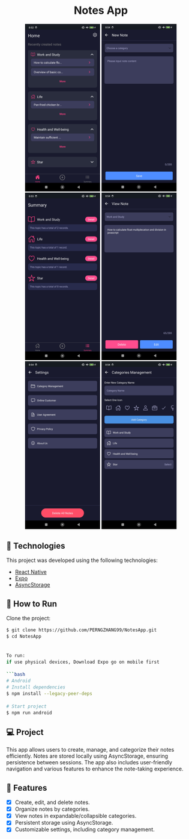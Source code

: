 <div align="center">
    <h1>Notes App</h1>
</div>

<div align="center">
    <img style="width: 200px;" src="https://github.com/PERNGZHANG99/NotesApp/blob/main/img/homePage.jpg?raw=true" alt="homePage"/>
    <img style="width: 200px;" src="https://github.com/PERNGZHANG99/NotesApp/blob/main/img/newNotePage.jpg?raw=true" alt="newNote"/>
    <img style="width: 200px;" src="https://github.com/PERNGZHANG99/NotesApp/blob/main/img/summaryPage.jpg?raw=true" alt="summaryPage"/>
    <img style="width: 200px;" src="https://github.com/PERNGZHANG99/NotesApp/blob/main/img/viewNotePage.jpg?raw=true" alt="viewNotePage"/>
    <img style="width: 200px;" src="https://github.com/PERNGZHANG99/NotesApp/blob/main/img/settingPage.jpg?raw=true" alt="settingPage"/>
    <img style="width: 200px;" src="https://github.com/PERNGZHANG99/NotesApp/blob/main/img/categoriesManagementPage.jpg?raw=true" alt="categoriesManagementPage"/>
</div>

## 🧪 Technologies

This project was developed using the following technologies:

- [React Native](https://reactnative.dev/)
- [Expo](https://expo.dev/)
- [AsyncStorage](https://react-native-async-storage.github.io/async-storage/)

## 🚀 How to Run

Clone the project:

```bash
$ git clone https://github.com/PERNGZHANG99/NotesApp.git
$ cd NotesApp


To run:
if use physical devices, Download Expo go on mobile first

```bash
# Android
# Install dependencies
$ npm install --legacy-peer-deps

# Start project
$ npm run android

```

## 💻 Project

This app allows users to create, manage, and categorize their notes efficiently. Notes are stored locally using AsyncStorage, ensuring persistence between sessions. The app also includes user-friendly navigation and various features to enhance the note-taking experience.

## 🌟 Features
- [x] Create, edit, and delete notes.
- [x] Organize notes by categories.
- [x] View notes in expandable/collapsible categories.
- [x] Persistent storage using AsyncStorage.
- [x] Customizable settings, including category management.
